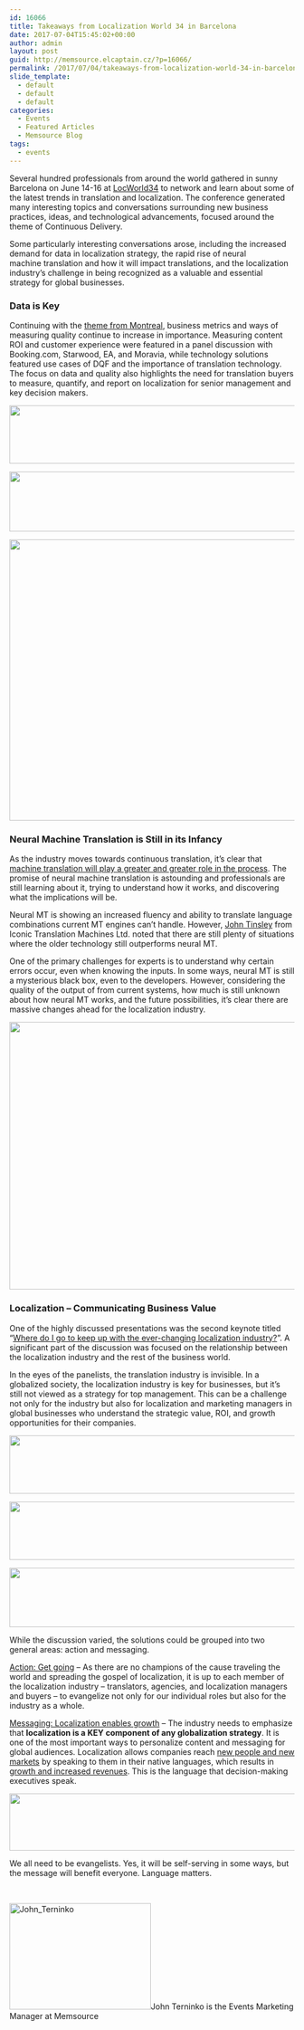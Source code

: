 ```yaml
---
id: 16066
title: Takeaways from Localization World 34 in Barcelona
date: 2017-07-04T15:45:02+00:00
author: admin
layout: post
guid: http://memsource.elcaptain.cz/?p=16066/
permalink: /2017/07/04/takeaways-from-localization-world-34-in-barcelona/
slide_template:
  - default
  - default
  - default
categories:
  - Events
  - Featured Articles
  - Memsource Blog
tags:
  - events
---
```

Several hundred professionals from around the world gathered in sunny Barcelona on June 14-16 at <a href="https://locworld.com/events/locworld34-barcelona-2017/" target="_blank" rel="noopener">LocWorld34</a> to network and learn about some of the latest trends in translation and localization. The conference generated many interesting topics and conversations surrounding new business practices, ideas, and technological advancements, focused around the theme of Continuous Delivery.

Some particularly interesting conversations arose, including the increased demand for data in localization strategy, the rapid rise of neural machine translation and how it will impact translations, and the localization industry’s challenge in being recognized as a valuable and essential strategy for global businesses.<!--more-->

### Data is Key

Continuing with the <a href="http://www.memsource.com/blog/2016/11/16/takeaways-from-locworld-montreal/" target="_blank" rel="noopener">theme from Montreal</a>, business metrics and ways of measuring quality continue to increase in importance. Measuring content ROI and customer experience were featured in a panel discussion with Booking.com, Starwood, EA, and Moravia, while technology solutions featured use cases of DQF and the importance of translation technology. The focus on data and quality also highlights the need for translation buyers to measure, quantify, and report on localization for senior management and key decision makers.

[<img class="alignnone size-full wp-image-16086" src="http://www.memsource.com/wp-content/uploads/2017/07/LW34-data-taus.png" alt="" width="578" height="103" data-id="16086" />](http://www.memsource.com/wp-content/uploads/2017/07/LW34-data-taus.png)

[<img class="alignnone wp-image-16073 size-full" src="http://www.memsource.com/wp-content/uploads/2017/07/LW34-costs-vs-revenue-e1499176384830.png" alt="" width="581" height="106" data-id="16073" />](http://www.memsource.com/wp-content/uploads/2017/07/LW34-costs-vs-revenue.png)

[<img class="alignnone wp-image-16084 size-full" src="http://www.memsource.com/wp-content/uploads/2017/07/LW34-data-booking-e1499176439703.png" alt="" width="579" height="497" data-id="16084" />](http://www.memsource.com/wp-content/uploads/2017/07/LW34-data-booking.png)

### Neural Machine Translation is Still in its Infancy

As the industry moves towards continuous translation, it’s clear that <a href="http://www.memsource.com/blog/2017/06/14/analysis-machine-translation-usage-in-memsource-cloud/" target="_blank" rel="noopener">machine translation will play a greater and greater role in the process</a>. The promise of neural machine translation is astounding and professionals are still learning about it, trying to understand how it works, and discovering what the implications will be.

Neural MT is showing an increased fluency and ability to translate language combinations current MT engines can’t handle. However, <a href="https://locworld.com/speakers/john-tinsley/" target="_blank" rel="noopener">John Tinsley</a> from Iconic Translation Machines Ltd. noted that there are still plenty of situations where the older technology still outperforms neural MT.

One of the primary challenges for experts is to understand why certain errors occur, even when knowing the inputs. In some ways, neural MT is still a mysterious black box, even to the developers. However, considering the quality of the output of from current systems, how much is still unknown about how neural MT works, and the future possibilities, it’s clear there are massive changes ahead for the localization industry.

[<img class="alignnone size-full wp-image-16088" src="http://www.memsource.com/wp-content/uploads/2017/07/LW34-NMT.png" alt="" width="583" height="473" data-id="16088" />](http://www.memsource.com/wp-content/uploads/2017/07/LW34-NMT.png)

### Localization &#8211; Communicating Business Value

One of the highly discussed presentations was the second keynote titled “<a href="https://locworld.com/sessions/go-keep-ever-changing-localization-industry/" target="_blank" rel="noopener">Where do I go to keep up with the ever-changing localization industry?</a>”. A significant part of the discussion was focused on the relationship between the localization industry and the rest of the business world.

In the eyes of the panelists, the translation industry is invisible. In a globalized society, the localization industry is key for businesses, but it’s still not viewed as a strategy for top management. This can be a challenge not only for the industry but also for localization and marketing managers in global businesses who understand the strategic value, ROI, and growth opportunities for their companies.

[<img class="size-full wp-image-16072 alignnone" src="http://www.memsource.com/wp-content/uploads/2017/07/LW34-Marketers-personalization.png" alt="" width="583" height="103" data-id="16072" />](http://www.memsource.com/wp-content/uploads/2017/07/LW34-Marketers-personalization.png)

[<img class="size-full wp-image-16080 alignnone" src="http://www.memsource.com/wp-content/uploads/2017/07/LW34-value.png" alt="" width="579" height="103" data-id="16080" />](http://www.memsource.com/wp-content/uploads/2017/07/LW34-value.png)

[<img class="size-full wp-image-16081 alignnone" src="http://www.memsource.com/wp-content/uploads/2017/07/LW34-business-growth.png" alt="" width="580" height="105" data-id="16081" />](http://www.memsource.com/wp-content/uploads/2017/07/LW34-business-growth.png)

While the discussion varied, the solutions could be grouped into two general areas: action and messaging.

<span style="text-decoration: underline;">Action: Get going</span> &#8211; As there are no champions of the cause traveling the world and spreading the gospel of localization, it is up to each member of the localization industry &#8211; translators, agencies, and localization managers and buyers &#8211; to evangelize not only for our individual roles but also for the industry as a whole.

<span style="text-decoration: underline;">Messaging: Localization enables growth</span> &#8211; The industry needs to emphasize that **localization is a KEY component of any globalization strategy**. It is one of the most important ways to personalize content and messaging for global audiences. Localization allows companies reach <a href="http://www.memsource.com/blog/2017/03/01/5-myths-about-translating-marketing-content/" target="_blank" rel="noopener">new people and new markets</a> by speaking to them in their native languages, which results in <a href="http://www.memsource.com/testimonials/" target="_blank" rel="noopener">growth and increased revenues</a>. This is the language that decision-making executives speak.

[<img class="alignnone wp-image-16074 size-full" src="http://www.memsource.com/wp-content/uploads/2017/07/LW34-Go-where-customers-are-e1499176466607.png" alt="" width="583" height="101" data-id="16074" />](http://www.memsource.com/wp-content/uploads/2017/07/LW34-Go-where-customers-are.png)

We all need to be evangelists. Yes, it will be self-serving in some ways, but the message will benefit everyone. Language matters.

&nbsp;

[<img class="alignleft wp-image-15183" src="http://www.memsource.com/wp-content/uploads/2017/05/John_Terninko.jpg" alt="John_Terninko" width="250" height="188" data-id="15183" />](http://www.memsource.com/wp-content/uploads/2017/05/John_Terninko.jpg)John Terninko is the Events Marketing Manager at Memsource

&nbsp;

&nbsp;

&nbsp;

&nbsp;